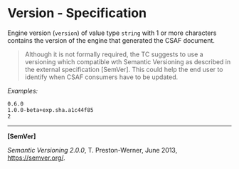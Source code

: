 # Version - Specification

Engine version (`version`) of value type `string` with 1 or more characters contains the version of the engine that
generated the CSAF document.

> Although it is not formally required, the TC suggests to use a versioning which compatible wth Semantic Versioning as
> described in the external specification [SemVer]. This could help the end user to identify when CSAF consumers have to
> be updated.

*Examples:*

```
0.6.0
1.0.0-beta+exp.sha.a1c44f85
2
```

___

**[SemVer]**

_Semantic Versioning 2.0.0_, T. Preston-Werner, June 2013, https://semver.org/.
